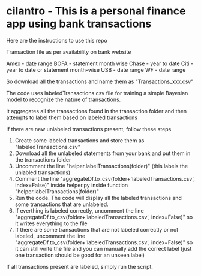 # cilantro - This is a personal finance app using bank transactions

Here are the instructions to use this repo

Transaction file as per availability on bank website

Amex - date range
BOFA - statement month wise
Chase - year to date
Citi - year to date or statement month-wise
USB - date range
WF - date range

So download all the transactions and name them as "Transactions_<Bank>xxx.csv"
    
The code uses labeledTransactions.csv file for training a simple Bayesian model to recognize the nature of transactions.
   
It aggregates all the transactions found in the transaction folder and then attempts to label them based on labeled transactions
    
If there are new unlabeled transactions present, follow these steps
    
1. Create some labeled transactions and store them as "labeledTransactions.csv"
2. Download all the unlabeled statements from your bank and put them in the transactions folder
3. Uncomment the line "helper.labelTransactions(folder)" (this labels the unlabled transactions)
4. Comment the line "aggregateDf.to_csv(folder+'labeledTransactions.csv', index=False)" inside helper.py inside function "helper.labelTransactions(folder)"
5. Run the code. The code will display all the labeled transactions and some transactions that are unlabeled.
6. If everthing is labeled correctly, uncomment the line "aggregateDf.to_csv(folder+'labeledTransactions.csv', index=False)" so it writes everything to the file
7. If there are some transactions that are not labeled correctly or not labeled, uncomment the line "aggregateDf.to_csv(folder+'labeledTransactions.csv', index=False)" so it can still write the file and you can manually add the correct label (just one transaction should be good for an unseen label)
    
If all transactions present are labeled, simply run the script.
    
